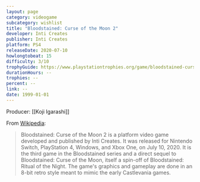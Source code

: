 ```yaml
---
layout: page
category: videogame
subcategory: wishlist
title: "Bloodstained: Curse of the Moon 2"
developer: Inti Creates
publisher: Inti Creates
platform: PS4
releaseDate: 2020-07-10
howlongtobeat: 15
difficulty: 3/10
trophyGuide: https://www.playstationtrophies.org/game/bloodstained-curse-of-the-moon-2/guide/
durationHours: --
trophies: --
percent: --
link: --
date: 1999-01-01
---
```


Producer: [[Koji Igarashi]]

From [Wikipedia](https://en.wikipedia.org/wiki/Bloodstained:_Curse_of_the_Moon_2):

> Bloodstained: Curse of the Moon 2 is a platform video game developed and published by Inti Creates. It was released for Nintendo Switch, PlayStation 4, Windows, and Xbox One, on July 10, 2020. It is the third game in the Bloodstained series and a direct sequel to Bloodstained: Curse of the Moon, itself a spin-off of Bloodstained: Ritual of the Night. The game's graphics and gameplay are done in an 8-bit retro style meant to mimic the early Castlevania games.
